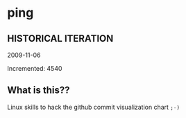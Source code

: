 # ping

## HISTORICAL ITERATION
2009-11-06

Incremented: 4540

## What is this?? 
Linux skills to hack the github commit visualization chart `;-)`
